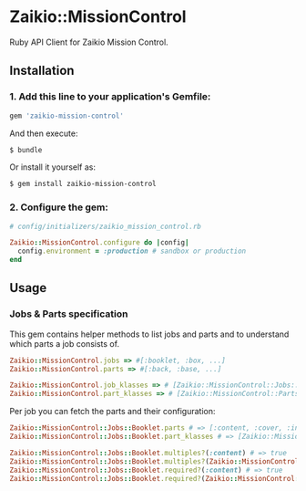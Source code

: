 # Zaikio::MissionControl

Ruby API Client for Zaikio Mission Control.

## Installation

### 1. Add this line to your application's Gemfile:

```ruby
gem 'zaikio-mission-control'
```

And then execute:
```bash
$ bundle
```

Or install it yourself as:
```bash
$ gem install zaikio-mission-control
```

### 2. Configure the gem:

```rb
# config/initializers/zaikio_mission_control.rb

Zaikio::MissionControl.configure do |config|
  config.environment = :production # sandbox or production
end
```

## Usage

### Jobs & Parts specification

This gem contains helper methods to list jobs and parts and to understand which parts a job consists of.

```rb
Zaikio::MissionControl.jobs => #[:booklet, :box, ...]
Zaikio::MissionControl.parts => #[:back, :base, ...]

Zaikio::MissionControl.job_klasses => # [Zaikio::MissionControl::Jobs::Booklet, Zaikio::MissionControl::Jobs::Box, ...]
Zaikio::MissionControl.part_klasses => # [Zaikio::MissionControl::Parts::Back, Zaikio::MissionControl::Parts::Base, ...]
```

Per job you can fetch the parts and their configuration:

```rb
Zaikio::MissionControl::Jobs::Booklet.parts # => [:content, :cover, :insert, :outsert]
Zaikio::MissionControl::Jobs::Booklet.part_klasses # => [Zaikio::MissionControl::Parts::Content, ...]

Zaikio::MissionControl::Jobs::Booklet.multiples?(:content) # => true
Zaikio::MissionControl::Jobs::Booklet.multiples?(Zaikio::MissionControl::Parts::Content) # => true
Zaikio::MissionControl::Jobs::Booklet.required?(:content) # => true
Zaikio::MissionControl::Jobs::Booklet.required?(Zaikio::MissionControl::Parts::Content) # => true
```
